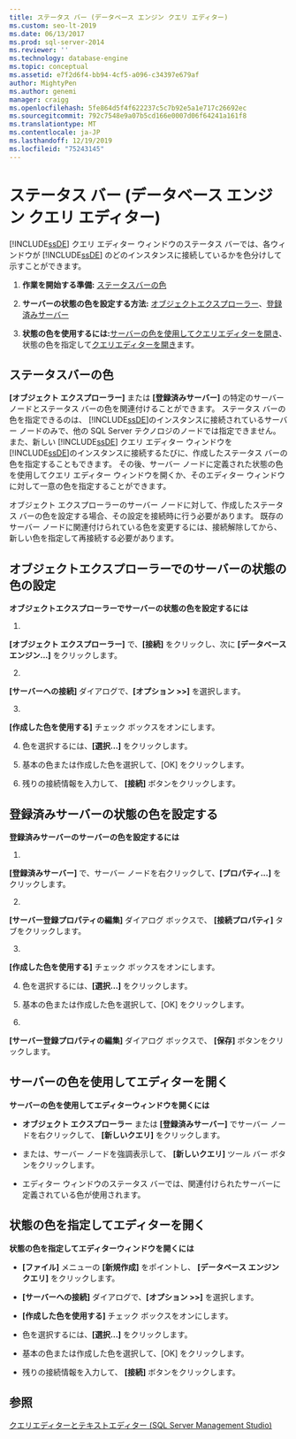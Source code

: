 ```yaml
---
title: ステータス バー (データベース エンジン クエリ エディター)
ms.custom: seo-lt-2019
ms.date: 06/13/2017
ms.prod: sql-server-2014
ms.reviewer: ''
ms.technology: database-engine
ms.topic: conceptual
ms.assetid: e7f2d6f4-bb94-4cf5-a096-c34397e679af
author: MightyPen
ms.author: genemi
manager: craigg
ms.openlocfilehash: 5fe864d5f4f622237c5c7b92e5a1e717c26692ec
ms.sourcegitcommit: 792c7548e9a07b5cd166e0007d06f64241a161f8
ms.translationtype: MT
ms.contentlocale: ja-JP
ms.lasthandoff: 12/19/2019
ms.locfileid: "75243145"
---
```

# <a name="status-bar-database-engine-query-editor"></a>ステータス バー (データベース エンジン クエリ エディター)
  
  [!INCLUDE[ssDE](../../includes/ssde-md.md)] クエリ エディター ウィンドウのステータス バーでは、各ウィンドウが [!INCLUDE[ssDE](../../includes/ssde-md.md)] のどのインスタンスに接続しているかを色分けして示すことができます。  
  
1.  **作業を開始する準備:**  [ステータスバーの色](#StatusBarColors)  
  
2.  **サーバーの状態の色を設定する方法:**  [オブジェクトエクスプローラー](#SetOEServerColor)、[登録済みサーバー](#SetRegServerColor)  
  
3.  **状態の色を使用するには:**[サーバーの色を使用してクエリエディターを開き](#OpenServerColor)、状態の色を指定して[クエリエディターを開き](#OpenSpecColor)ます。    
  
##  <a name="StatusBarColors"></a>ステータスバーの色  
 
  **[オブジェクト エクスプローラー]** または **[登録済みサーバー]** の特定のサーバー ノードとステータス バーの色を関連付けることができます。 ステータス バーの色を指定できるのは、 [!INCLUDE[ssDE](../../includes/ssde-md.md)]のインスタンスに接続されているサーバー ノードのみで、他の SQL Server テクノロジのノードでは指定できません。 また、新しい [!INCLUDE[ssDE](../../includes/ssde-md.md)] クエリ エディター ウィンドウを [!INCLUDE[ssDE](../../includes/ssde-md.md)]のインスタンスに接続するたびに、作成したステータス バーの色を指定することもできます。 その後、サーバー ノードに定義された状態の色を使用してクエリ エディター ウィンドウを開くか、そのエディター ウィンドウに対して一意の色を指定することができます。  
  
 オブジェクト エクスプローラーのサーバー ノードに対して、作成したステータス バーの色を設定する場合、その設定を接続時に行う必要があります。 既存のサーバー ノードに関連付けられている色を変更するには、接続解除してから、新しい色を指定して再接続する必要があります。  
  
##  <a name="SetOEServerColor"></a>オブジェクトエクスプローラーでのサーバーの状態の色の設定  
 **オブジェクトエクスプローラーでサーバーの状態の色を設定するには**  
  
1.  
  **[オブジェクト エクスプローラー]** で、**[接続]** をクリックし、次に **[データベース エンジン...]** をクリックします。  
  
2.  
  **[サーバーへの接続]** ダイアログで、**[オプション >>]** を選択します。  
  
3.  
  **[作成した色を使用する]** チェック ボックスをオンにします。  
  
4.  色を選択するには、**[選択...]** をクリックします。  
  
5.  基本の色または作成した色を選択して、[OK] をクリックします。  
  
6.  残りの接続情報を入力して、 **[接続]** ボタンをクリックします。  
  
##  <a name="SetRegServerColor"></a>登録済みサーバーの状態の色を設定する  
 **登録済みサーバーのサーバーの色を設定するには**  
  
1.  
  **[登録済みサーバー]** で、サーバー ノードを右クリックして、**[プロパティ...]** をクリックします。  
  
2.  
  **[サーバー登録プロパティの編集]** ダイアログ ボックスで、 **[接続プロパティ]** タブをクリックします。  
  
3.  
  **[作成した色を使用する]** チェック ボックスをオンにします。  
  
4.  色を選択するには、**[選択...]** をクリックします。  
  
5.  基本の色または作成した色を選択して、[OK] をクリックします。  
  
6.  
  **[サーバー登録プロパティの編集]** ダイアログ ボックスで、 **[保存]** ボタンをクリックします。  
  
##  <a name="OpenServerColor"></a>サーバーの色を使用してエディターを開く  
 **サーバーの色を使用してエディターウィンドウを開くには**  
  
-   
  **オブジェクト エクスプローラー** または **[登録済みサーバー]** でサーバー ノードを右クリックして、 **[新しいクエリ]** をクリックします。  
  
-   または、サーバー ノードを強調表示して、 **[新しいクエリ]** ツール バー ボタンをクリックします。  
  
-   エディター ウィンドウのステータス バーでは、関連付けられたサーバーに定義されている色が使用されます。  
  
##  <a name="OpenSpecColor"></a>状態の色を指定してエディターを開く  
 **状態の色を指定してエディターウィンドウを開くには**  
  
-   
  **[ファイル]** メニューの **[新規作成]** をポイントし、 **[データベース エンジン クエリ]** をクリックします。  
  
-   
  **[サーバーへの接続]** ダイアログで、**[オプション >>]** を選択します。  
  
-   
  **[作成した色を使用する]** チェック ボックスをオンにします。  
  
-   色を選択するには、**[選択...]** をクリックします。  
  
-   基本の色または作成した色を選択して、[OK] をクリックします。  
  
-   残りの接続情報を入力して、 **[接続]** ボタンをクリックします。  
  
## <a name="see-also"></a>参照  
 [クエリエディターとテキストエディター &#40;SQL Server Management Studio&#41;](../scripting/query-and-text-editors-sql-server-management-studio.md)  
  
  
